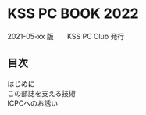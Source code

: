 <div class="front">

# KSS PC BOOK 2022

</div>
<div class="detail">
2021-05-xx 版　　KSS PC Club 発行
</div>

<nav id="toc" role="doc-toc">

# 目次

- [はじめに](foreword.html)
- [この部誌を支える技術](about-vivliostyle/index.html)
- [ICPCへのお誘い](icpc-invitation/index.html)

</nav>
